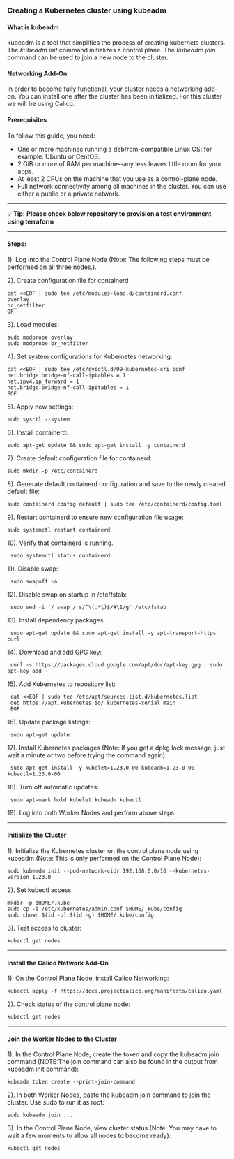 ### Creating a Kubernetes cluster using kubeadm

#### What is kubeadm

kubeadm is a tool that simplifies the process of creating kubernets clusters. 
The <em>kubeadm init</em> command initializes a control plane. The <em>kubeadm join</em> command can be used to join a new node to the cluster.

#### Networking Add-On

In order to become fully functional, your cluster needs a networking add-on. You can install one after the cluster has been initialized. For this cluster we will be using Calico.

#### Prerequisites

To follow this guide, you need:

* One or more machines running a deb/rpm-compatible Linux OS; for example: Ubuntu or CentOS.
* 2 GiB or more of RAM per machine--any less leaves little room for your apps.
* At least 2 CPUs on the machine that you use as a control-plane node.
* Full network connectivity among all machines in the cluster. You can use either a public or a private network.

---------------------------------------------------------------------------------------------------------------------------------------------

:bulb: **Tip:** **Please check below repository to provision a test environment using terraform**

---------------------------------------------------------------------------------------------------------------------------------------------


#### Steps:

1). Log into the Control Plane Node (Note: The following steps must be performed on all three nodes.).

2). Create configuration file for containerd

    cat <<EOF | sudo tee /etc/modules-load.d/containerd.conf
    overlay
    br_netfilter
    OF

3). Load modules:

    sudo modprobe overlay
    sudo modprobe br_netfilter

4). Set system configurations for Kubernetes networking:

    cat <<EOF | sudo tee /etc/sysctl.d/99-kubernetes-cri.conf
    net.bridge.bridge-nf-call-iptables = 1
    net.ipv4.ip_forward = 1
    net.bridge.bridge-nf-call-ip6tables = 1
    EOF

5). Apply new settings:

    sudo sysctl --system

6). Install containerd:

    sudo apt-get update && sudo apt-get install -y containerd

7). Create default configuration file for containerd:

    sudo mkdir -p /etc/containerd

8). Generate default containerd configuration and save to the newly created default file:

    sudo containerd config default | sudo tee /etc/containerd/config.toml

9). Restart containerd to ensure new configuration file usage:

    sudo systemctl restart containerd

10). Verify that containerd is running.

     sudo systemctl status containerd

11). Disable swap:
     
     sudo swapoff -a

12). Disable swap on startup in /etc/fstab:

     sudo sed -i '/ swap / s/^\(.*\)$/#\1/g' /etc/fstab

13). Install dependency packages:

     sudo apt-get update && sudo apt-get install -y apt-transport-https curl

14). Download and add GPG key:

     curl -s https://packages.cloud.google.com/apt/doc/apt-key.gpg | sudo apt-key add -

15). Add Kubernetes to repository list:

     cat <<EOF | sudo tee /etc/apt/sources.list.d/kubernetes.list
     deb https://apt.kubernetes.io/ kubernetes-xenial main
     EOF

16). Update package listings:

     sudo apt-get update

17). Install Kubernetes packages (Note: If you get a dpkg lock message, just wait a minute or two before trying the command again):

     sudo apt-get install -y kubelet=1.23.0-00 kubeadm=1.23.0-00 kubectl=1.23.0-00

18). Turn off automatic updates:

     sudo apt-mark hold kubelet kubeadm kubectl

19). Log into both Worker Nodes and perform above steps.

---------------------------------------------------------------------------------------------------------------------------------------------

#### Initialize the Cluster

1). Initialize the Kubernetes cluster on the control plane node using kubeadm (Note: This is only performed on the Control Plane Node):
 
    sudo kubeadm init --pod-network-cidr 192.168.0.0/16 --kubernetes-version 1.23.0

2). Set kubectl access:

    mkdir -p $HOME/.kube
    sudo cp -i /etc/kubernetes/admin.conf $HOME/.kube/config
    sudo chown $(id -u):$(id -g) $HOME/.kube/config

3). Test access to cluster:

    kubectl get nodes

---------------------------------------------------------------------------------------------------------------------------------------------

#### Install the Calico Network Add-On

1). On the Control Plane Node, install Calico Networking:
    
    kubectl apply -f https://docs.projectcalico.org/manifests/calico.yaml

2). Check status of the control plane node:
    
    kubectl get nodes

---------------------------------------------------------------------------------------------------------------------------------------------

#### Join the Worker Nodes to the Cluster

1). In the Control Plane Node, create the token and copy the kubeadm join command (NOTE:The join command can also be found in the output from kubeadm init command):

    kubeadm token create --print-join-command

2). In both Worker Nodes, paste the kubeadm join command to join the cluster. Use sudo to run it as root:

    sudo kubeadm join ...

3). In the Control Plane Node, view cluster status (Note: You may have to wait a few moments to allow all nodes to become ready):

    kubectl get nodes

